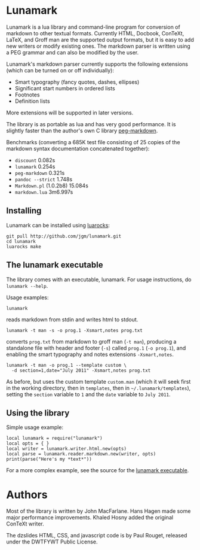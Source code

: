# Lunamark

Lunamark is a lua library and command-line program for conversion of markdown
to other textual formats. Currently HTML, Docbook, ConTeXt, LaTeX, and Groff man
are the supported output formats, but it is easy to add new writers or modify
existing ones. The markdown parser is written using a PEG grammar and can also
be modified by the user.

Lunamark's markdown parser currently supports the following extensions (which
can be turned on or off individually):

  - Smart typography (fancy quotes, dashes, ellipses)
  - Significant start numbers in ordered lists
  - Footnotes
  - Definition lists

More extensions will be supported in later versions.

The library is as portable as lua and has very good performance.
It is slightly faster than the author's own C library
[peg-markdown](http://github.com/jgm/peg-markdown).

Benchmarks (converting a 685K test file consisting of 25 copies of the
markdown syntax documentation concatenated together):

* `discount` 0.082s
* `lunamark` 0.254s
* `peg-markdown` 0.321s
* `pandoc --strict` 1.748s
* `Markdown.pl` (1.0.2b8) 15.084s
* `markdown.lua` 3m6.997s

## Installing

Lunamark can be installed using [luarocks](http://www.luarocks.org):

    git pull http://github.com/jgm/lunamark.git
    cd lunamark
    luarocks make

## The lunamark executable

The library comes with an executable, lunamark.  For usage
instructions, do `lunamark --help`.

Usage examples:

    lunamark

reads markdown from stdin and writes html to stdout.

    lunamark -t man -s -o prog.1 -Xsmart,notes prog.txt

converts `prog.txt` from markdown to groff man (`-t man`),
producing a standalone file with header and footer (`-s`)
called `prog.1` (`-o prog.1`), and enabling the
smart typography and notes extensions `-Xsmart,notes`.

    lunamark -t man -o prog.1 --template custom \
      -d section=1,date="July 2011" -Xsmart,notes prog.txt

As before, but uses the custom template `custom.man`
(which it will seek first in the working directory,
then in `templates`, then in `~/.lunamark/templates`),
setting the `section` variable to `1` and the
`date` variable to `July 2011`.

## Using the library

Simple usage example:

    local lunamark = require("lunamark")
    local opts = { }
    local writer = lunamark.writer.html.new(opts)
    local parse = lunamark.reader.markdown.new(writer, opts)
    print(parse("Here's my *text*"))

For a more complex example, see the source for the
[lunamark executable](https://github.com/jgm/lunamark/blob/master/bin/lunamark).

# Authors

Most of the library is written by John MacFarlane.  Hans Hagen
made some major performance improvements.  Khaled Hosny added the
original ConTeXt writer.

The dzslides HTML, CSS, and javascript code is by Paul Rouget, released under
the DWTFYWT Public License.
